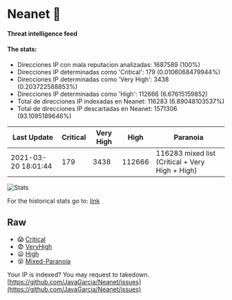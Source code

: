 # Neanet :hocho:
#### Threat intelligence feed
#### The stats:

- Direcciones IP con mala reputacion analizadas: 1687589 (100%)
- Direcciones IP determinadas como 'Critical':  179 (0.0106068479944%)
- Direcciones IP determinadas como 'Very High':  3438 (0.203722588853%)
- Direcciones IP determinadas como 'High':  112666 (6.67615159852)
- Total de direcciones IP indexadas en Neanet:  116283 (6.89048103537%)
- Total de direcciones IP descartadas en Neanet:  1571306 (93.1095189646%)

| Last Update | Critical | Very High | High | Paranoia |
| --- | --- | --- | --- | --- |
| 2021-03-20 18:01:44 | 179 | 3438 | 112666 | 116283 mixed list (Critical + Very High + High)|

![Stats](https://docs.google.com/spreadsheets/d/e/2PACX-1vSnaNMIXVabIpDJjufMlzH7poXnshF3mgd8Is1g9ytUEzVsP5my4Trn8f-xkoLLQ38xpL3HtmUexLo6/pubchart?oid=501124687&format=image)

For the historical stats go to: [link](/stats.csv)
## Raw
- :scream: [Critical](https://raw.githubusercontent.com/JavaGarcia/Neanet/master/blacklists/neanet_critical.txt)
- :fearful: [VeryHigh](https://raw.githubusercontent.com/JavaGarcia/Neanet/master/blacklists/neanet_veryHigh.txtt)
- :frowning: [High](https://raw.githubusercontent.com/JavaGarcia/Neanet/master/blacklists/neanet_high.txt)
- :dizzy_face: [Mixed-Paranoia](https://raw.githubusercontent.com/JavaGarcia/Neanet/master/blacklists/neanet_all.txt)


Your IP is indexed? You may request to takedown. [https://github.com/JavaGarcia/Neanet/issues](https://github.com/JavaGarcia/Neanet/issues)














































































































































































































































































































































































































































































































































































































































































































































































































































































































































































































































































































































































































































































































































































































































































































































































































































































































































































































































































































































































































































































































































































































































































































































































































































































































































































































































































































































































































































































































































































































































































































































































































































































































































































































































































































































































































































































































































































































































































































































































































































































































































































































































































































































































































































































































































































































































































































































































































































































































































































































































































































































































































